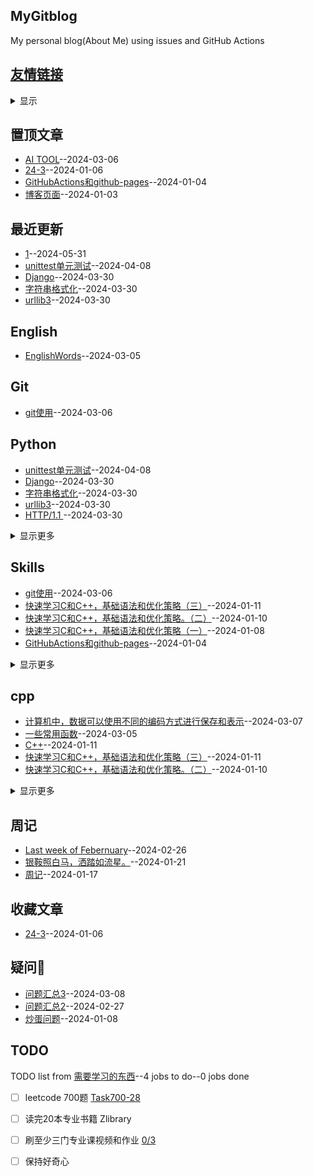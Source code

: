 ## MyGitblog
My personal blog(About Me) using issues and GitHub Actions

## [友情链接](https://github.com/dululu/notes/issues/7)
<details><summary>显示</summary>
<table>
<thead>
<tr>
<th>Name</th>
<th>Link</th>
<th>Desc</th>
</tr>
</thead>
<tbody>
<tr>
<td>兔子鮮笙</td>
<td>https://tuzi.moe/</td>
<td>22 岁的天才少年</td>
</tr>
<tr>
<td>yihong</td>
<td>https://github.com/yihong0618</td>
<td>斗宗强者，恐怖如斯。</td>
</tr>
<tr>
<td>古思为</td>
<td>https://siwei.io/</td>
<td>I build things with magic and scale the magic to help people.</td>
</tr>
<tr>
<td>dululu</td>
<td>https://github.com/dululu/notes/</td>
<td>斗之气，三段😶‍🌫️😰🤣🥵</td>
</tr>
<tr>
<td>jiayuancs</td>
<td>https://github.com/jiayuancs?tab=repositories</td>
<td>c++ primer╰(<em>°▽°</em>)╯</td>
</tr>
<tr>
<td>lwx</td>
<td>https://martinlwx.github.io/zh-cn/</td>
<td>太多课程了</td>
</tr>
<tr>
<td>卡瓦邦噶！</td>
<td>https://www.kawabangga.com/posts/3893</td>
<td>6</td>
</tr>
<tr>
<td>🈚️</td>
<td>https://piaosanlang.gitbooks.io/spiders/content/03day/section3.7.html</td>
<td>爬虫</td>
</tr>
<tr>
<td>大江狗</td>
<td>https://pythondjango.cn/django/basic-tutorials</td>
<td>Django</td>
</tr>
</tbody>
</table>
</table></details>

## 置顶文章
- [AI TOOL](https://github.com/dululu/Notes/issues/31)--2024-03-06
- [24-3](https://github.com/dululu/Notes/issues/11)--2024-01-06
- [GitHubActions和github-pages](https://github.com/dululu/Notes/issues/2)--2024-01-04
- [博客页面](https://github.com/dululu/Notes/issues/1)--2024-01-03
## 最近更新
- [1](https://github.com/dululu/Notes/issues/46)--2024-05-31
- [unittest单元测试](https://github.com/dululu/Notes/issues/43)--2024-04-08
- [Django](https://github.com/dululu/Notes/issues/41)--2024-03-30
- [字符串格式化](https://github.com/dululu/Notes/issues/39)--2024-03-30
- [ urllib3](https://github.com/dululu/Notes/issues/38)--2024-03-30
## English
- [EnglishWords](https://github.com/dululu/Notes/issues/28)--2024-03-05
## Git
- [git使用](https://github.com/dululu/Notes/issues/30)--2024-03-06
## Python
- [unittest单元测试](https://github.com/dululu/Notes/issues/43)--2024-04-08
- [Django](https://github.com/dululu/Notes/issues/41)--2024-03-30
- [字符串格式化](https://github.com/dululu/Notes/issues/39)--2024-03-30
- [ urllib3](https://github.com/dululu/Notes/issues/38)--2024-03-30
- [ HTTP/1.1 ](https://github.com/dululu/Notes/issues/37)--2024-03-30
<details><summary>显示更多</summary>

- [Requests: HTTP for Humans™](https://github.com/dululu/Notes/issues/36)--2024-03-30
- [Status Codes¶](https://github.com/dululu/Notes/issues/34)--2024-03-08
</details>

## Skills
- [git使用](https://github.com/dululu/Notes/issues/30)--2024-03-06
- [快速学习C和C++，基础语法和优化策略（三）](https://github.com/dululu/Notes/issues/18)--2024-01-11
- [快速学习C和C++，基础语法和优化策略。（二）](https://github.com/dululu/Notes/issues/17)--2024-01-10
- [快速学习C和C++，基础语法和优化策略（一）](https://github.com/dululu/Notes/issues/15)--2024-01-08
- [GitHubActions和github-pages](https://github.com/dululu/Notes/issues/2)--2024-01-04
<details><summary>显示更多</summary>

- [博客页面](https://github.com/dululu/Notes/issues/1)--2024-01-03
</details>

## cpp
- [ 计算机中，数据可以使用不同的编码方式进行保存和表示](https://github.com/dululu/Notes/issues/32)--2024-03-07
- [一些常用函数](https://github.com/dululu/Notes/issues/29)--2024-03-05
- [C++](https://github.com/dululu/Notes/issues/19)--2024-01-11
- [快速学习C和C++，基础语法和优化策略（三）](https://github.com/dululu/Notes/issues/18)--2024-01-11
- [快速学习C和C++，基础语法和优化策略。（二）](https://github.com/dululu/Notes/issues/17)--2024-01-10
<details><summary>显示更多</summary>

- [快速学习C和C++，基础语法和优化策略（一）](https://github.com/dululu/Notes/issues/15)--2024-01-08
</details>

## 周记
- [Last week of  Febernuary](https://github.com/dululu/Notes/issues/24)--2024-02-26
- [银鞍照白马，洒踏如流星。](https://github.com/dululu/Notes/issues/22)--2024-01-21
- [周记](https://github.com/dululu/Notes/issues/21)--2024-01-17
## 收藏文章
- [24-3](https://github.com/dululu/Notes/issues/11)--2024-01-06
## 疑问🤔
- [问题汇总3](https://github.com/dululu/Notes/issues/33)--2024-03-08
- [问题汇总2](https://github.com/dululu/Notes/issues/26)--2024-02-27
- [炒蛋问题](https://github.com/dululu/Notes/issues/16)--2024-01-08
## TODO
TODO list from [需要学习的东西](https://github.com/dululu/Notes/issues/9)--4 jobs to do--0 jobs done
- [ ] leetcode 700题 [Task700-28](https://leetcode.cn/u/dululu-5/)
- [ ] 读完20本专业书籍 Zlibrary
- [ ] 刷至少三门专业课视频和作业 [0/3](https://github.com/dululu/Lesson)
- [ ] 保持好奇心

